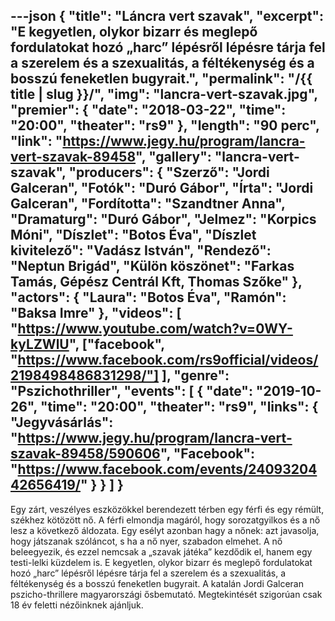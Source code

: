 ---json
{
    "title": "Láncra vert szavak",
    "excerpt": "E kegyetlen, olykor bizarr és meglepő fordulatokat hozó „harc” lépésről lépésre tárja fel a szerelem és a szexualitás, a féltékenység és a bosszú feneketlen bugyrait.",
    "permalink": "/{{ title | slug }}/",
    "img": "lancra-vert-szavak.jpg",
    "premier": {
        "date": "2018-03-22",
        "time": "20:00",
        "theater": "rs9"
    },
    "length": "90 perc",
    "link": "https://www.jegy.hu/program/lancra-vert-szavak-89458",
    "gallery": "lancra-vert-szavak",
    "producers": {
        "Szerző": "Jordi Galceran",
        "Fotók": "Duró Gábor",
        "Írta": "Jordi Galceran",
        "Fordította": "Szandtner Anna",
        "Dramaturg": "Duró Gábor",
        "Jelmez": "Korpics Móni",
        "Díszlet": "Botos Éva",
        "Díszlet kivitelező": "Vadász István",
        "Rendező": "Neptun Brigád",
        "Külön köszönet": "Farkas Tamás, Gépész Centrál Kft, Thomas Szőke"
    },
    "actors": {
        "Laura": "Botos Éva",
        "Ramón": "Baksa Imre"
    },
    "videos": [
        "https://www.youtube.com/watch?v=0WY-kyLZWlU",
        ["facebook", "https://www.facebook.com/rs9official/videos/2198498486831298/"]
    ],
    "genre": "Pszichothriller",
    "events": [
        {
            "date": "2019-10-26",
            "time": "20:00",
            "theater": "rs9",
            "links": {
                "Jegyvásárlás": "https://www.jegy.hu/program/lancra-vert-szavak-89458/590606",
                "Facebook": "https://www.facebook.com/events/2409320442656419/"
            }
        }
    ]
}
---

Egy zárt, veszélyes eszközökkel berendezett térben egy férfi és egy rémült, székhez kötözött nő. A férfi elmondja magáról, hogy sorozatgyilkos és a nő lesz a következő áldozata. Egy esélyt azonban hagy a nőnek: azt javasolja, hogy játszanak szóláncot, s ha a nő nyer, szabadon elmehet. A nő beleegyezik, és ezzel nemcsak a „szavak játéka” kezdődik el, hanem egy testi-lelki küzdelem is. E kegyetlen, olykor bizarr és meglepő fordulatokat hozó „harc” lépésről lépésre tárja fel a szerelem és a szexualitás, a féltékenység és a bosszú feneketlen bugyrait. A katalán Jordi Galceran pszicho-thrillere magyarországi ősbemutató. Megtekintését szigorúan csak 18 év feletti nézőinknek ajánljuk.